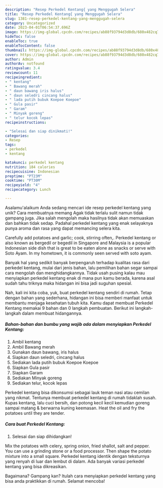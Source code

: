 ```yaml
---
description: "Resep Perkedel Kentang{ yang Menggugah Selera"
title: "Resep Perkedel Kentang{ yang Menggugah Selera"
slug: 1381-resep-perkedel-kentang-yang-menggugah-selera
category: Uncategorized
date: 2023-04-01T06:54:37.696Z
image: https://img-global.cpcdn.com/recipes/ab88f93794d3d8db/680x482cq70/perkedel-kentang-foto-resep-utama.jpg
hideToc: false
enableToc: true
enableTocContent: false
thumbnail: https://img-global.cpcdn.com/recipes/ab88f93794d3d8db/680x482cq70/perkedel-kentang-foto-resep-utama.jpg
cover: https://img-global.cpcdn.com/recipes/ab88f93794d3d8db/680x482cq70/perkedel-kentang-foto-resep-utama.jpg
author: Admin
authorAv: notfound
ratingvalue: 3.4
reviewcount: 11
recipeingredient:
- " kentang"
- " Bawang merah"
- " daun bawang iris halus"
- " daun seledri cincang halus"
- " lada putih bubuk Koepoe Koepoe"
- " Gula pasir"
- " Garam"
- " Minyak goreng"
- " telur kocok lepas"
recipeinstructions:

- "Selesai dan siap dinikmati!"
categories:
- Resep
tags:
- perkedel
- kentang

katakunci: perkedel kentang 
nutrition: 184 calories
recipecuisine: Indonesian
preptime: "PT23M"
cooktime: "PT30M"
recipeyield: "4"
recipecategory: Lunch

---
```



Asalamu'alaikum Anda sedang mencari ide resep perkedel kentang yang unik? Cara membuatnya memang Agak tidak terlalu sulit namun tidak gampang juga. Jika salah mengolah maka hasilnya tidak akan memuaskan dan bahkan tidak sedap. Padahal perkedel kentang yang enak selayaknya punya aroma dan rasa yang dapat memancing selera kita.


Carefully add potatoes and garlic; cook, stirring often,. Perkedel kentang or also known as bergedil or begedil in Singapore and Malaysia is a popular Indonesian side dish that is great to be eaten alone as snacks or serve with Soto Ayam. In my hometown, it is commonly seen served with soto ayam.

Banyak hal yang sedikit banyak berpengaruh terhadap kualitas rasa dari perkedel kentang, mulai dari jenis bahan, lalu pemilihan bahan segar sampai cara mengolah dan menghidangkannya. Tidak usah pusing kalau mau menyiapkan perkedel kentang enak di mana pun kamu berada, karena asal sudah tahu triknya maka hidangan ini bisa jadi suguhan spesial.


Nah, kali ini kita coba, yuk, buat perkedel kentang sendiri di rumah. Tetap dengan bahan yang sederhana, hidangan ini bisa memberi manfaat untuk membantu menjaga kesehatan tubuh kita. Kamu dapat membuat Perkedel Kentang memakai 9 bahan dan 0 langkah pembuatan. Berikut ini langkah-langkah dalam membuat hidangannya.

<!--inarticleads1-->

##### Bahan-bahan dan bumbu yang wajib ada dalam menyiapkan Perkedel Kentang:

1. Ambil  kentang
1. Ambil  Bawang merah
1. Gunakan  daun bawang, iris halus
1. Siapkan  daun seledri, cincang halus
1. Sediakan  lada putih bubuk Koepoe Koepoe
1. Siapkan  Gula pasir
1. Siapkan  Garam
1. Sediakan  Minyak goreng
1. Sediakan  telur, kocok lepas


Perkedel kentang bisa dikonsumsi sebagai lauk teman nasi atau cemilan yang nikmat. Tentunya membuat perkedel kentang di rumah tidaklah susah. Kupas kentang, lalu cuci bersih, dan potong kecil kecil kemudian goreng sampai matang &amp; berwarna kuning keemasan. Heat the oil and fry the potatoes until they are tender. 

<!--inarticleads2-->

##### Cara buat Perkedel Kentang:


1. Selesai dan siap dihidangkan!

Mix the potatoes with celery, spring onion, fried shallot, salt and pepper. You can use a grinding stone or a food processor. Then shape the potato mixture into a small square. Perkedel kentang identik dengan teksturnya yang renyah di luar dan lembut di dalam. Ada banyak variasi perkedel kentang yang bisa dikreasikan. 

Bagaimana? Gampang kan? Itulah cara menyiapkan perkedel kentang yang bisa anda praktikkan di rumah. Selamat mencoba!
